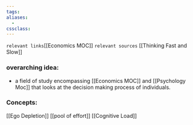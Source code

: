 ```yaml
---
tags: 
aliases: 
  - 
cssclass: 
---
```

`relevant links`[[Economics MOC]] 
`relevant sources` [[Thinking Fast and Slow]]

### overarching idea:
- a field of study encompassing [[Economics MOC]] and [[Psychology Moc]] that looks at the decision making process of individuals. 

### Concepts:
[[Ego Depletion]] [[pool of effort]] [[Cognitive Load]]
